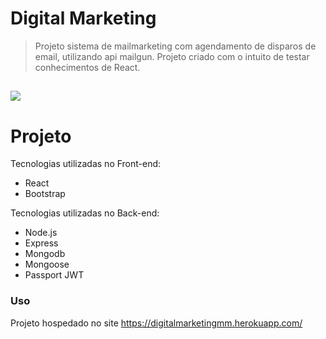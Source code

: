 # Digital Marketing

> Projeto sistema de mailmarketing com agendamento de disparos de email, utilizando api mailgun.
> Projeto criado com o intuito de testar conhecimentos de React. 

##

![](https://i.imgur.com/LnthbTE.png)

# Projeto 

Tecnologias utilizadas no Front-end:
- React
- Bootstrap

Tecnologias utilizadas no Back-end:
- Node.js
- Express
- Mongodb
- Mongoose
- Passport JWT


### Uso
Projeto hospedado no site https://digitalmarketingmm.herokuapp.com/

